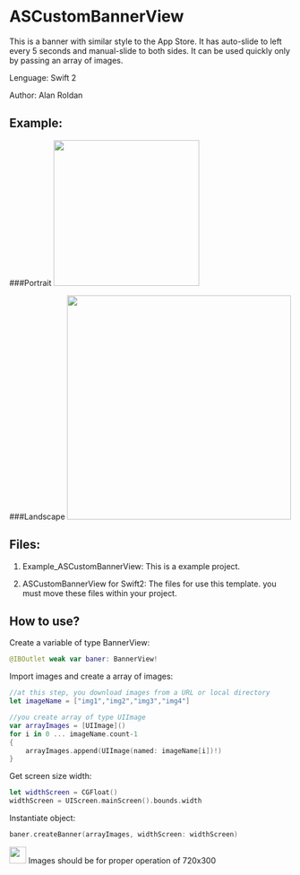 # ASCustomBannerView

This is a banner with similar style to the App Store. It has auto-slide to left every 5 seconds and manual-slide to both sides.
It can be used quickly only by passing an array of images.

Lenguage: Swift 2

Author: Alan Roldan


## Example:

###Portrait
<img src="GIF_ASCustomBannerView.gif" width="260">

###Landscape
<img src="GIF2_ASCustomBannerView.gif" width="400">


## Files:

1. Example_ASCustomBannerView: 
This is a example project.

2. ASCustomBannerView for Swift2: 
The files for use this template. you must move these files within your project.



## How to use?

Create a variable of type BannerView:
``` swift
@IBOutlet weak var baner: BannerView!
```
Import images and create a array of images:
```swift
//at this step, you download images from a URL or local directory
let imageName = ["img1","img2","img3","img4"]

//you create array of type UIImage
var arrayImages = [UIImage]()
for i in 0 ... imageName.count-1
{
    arrayImages.append(UIImage(named: imageName[i])!)
}
```
Get screen size width:
```swift
let widthScreen = CGFloat()
widthScreen = UIScreen.mainScreen().bounds.width
```
Instantiate object:
```swift
baner.createBanner(arrayImages, widthScreen: widthScreen)
```

<img src="http://www.floridauniversitaria.es/es-ES/noticias/PublishingImages/aviso_importante.png" width="30"> Images should be for proper operation of 720x300






